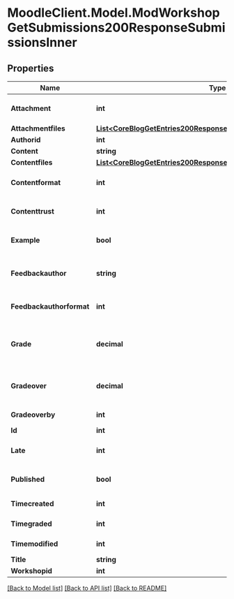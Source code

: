 # MoodleClient.Model.ModWorkshopGetSubmissions200ResponseSubmissionsInner

## Properties

Name | Type | Description | Notes
------------ | ------------- | ------------- | -------------
**Attachment** | **int** | Used by File API file_postupdate_standard_filemanager. | [optional] [default to 0]
**Attachmentfiles** | [**List&lt;CoreBlogGetEntries200ResponseEntriesInnerSummaryfilesInner&gt;**](CoreBlogGetEntries200ResponseEntriesInnerSummaryfilesInner.md) |  | [optional] 
**Authorid** | **int** | The author of the submission. | [optional] 
**Content** | **string** | Submission text. | [optional] 
**Contentfiles** | [**List&lt;CoreBlogGetEntries200ResponseEntriesInnerSummaryfilesInner&gt;**](CoreBlogGetEntries200ResponseEntriesInnerSummaryfilesInner.md) |  | [optional] 
**Contentformat** | **int** | content format (1 &#x3D; HTML, 0 &#x3D; MOODLE, 2 &#x3D; PLAIN, or 4 &#x3D; MARKDOWN) | [optional] [default to 0]
**Contenttrust** | **int** | The trust mode of the data. | [optional] [default to 0]
**Example** | **bool** | Is this submission an example from teacher. | [optional] [default to false]
**Feedbackauthor** | **string** | Teacher comment/feedback for the author of the submission, for example describing the reasons                     for the grade overriding. | [optional] 
**Feedbackauthorformat** | **int** | feedbackauthor format (1 &#x3D; HTML, 0 &#x3D; MOODLE, 2 &#x3D; PLAIN, or 4 &#x3D; MARKDOWN) | [optional] [default to 0]
**Grade** | **decimal** | Aggregated grade for the submission. The grade is a decimal number from interval 0..100.                     If NULL then the grade for submission has not been aggregated yet. | [optional] 
**Gradeover** | **decimal** | Grade for the submission manually overridden by a teacher. Grade is always from interval 0..100.                     If NULL then the grade is not overriden. | [optional] 
**Gradeoverby** | **int** | The id of the user who has overridden the grade for submission. | [optional] 
**Id** | **int** | The primary key of the record. | [optional] 
**Late** | **int** | Has this submission been submitted after the deadline or during the assessment phase? | [optional] [default to 0]
**Published** | **bool** | Shall the submission be available to other when the workshop is closed. | [optional] [default to false]
**Timecreated** | **int** | Timestamp when the work was submitted for the first time. | [optional] 
**Timegraded** | **int** | The timestamp when grade or gradeover was recently modified. | [optional] 
**Timemodified** | **int** | Timestamp when the submission has been updated. | [optional] 
**Title** | **string** | The submission title. | [optional] 
**Workshopid** | **int** | The id of the workshop instance. | [optional] 

[[Back to Model list]](../README.md#documentation-for-models) [[Back to API list]](../README.md#documentation-for-api-endpoints) [[Back to README]](../README.md)

